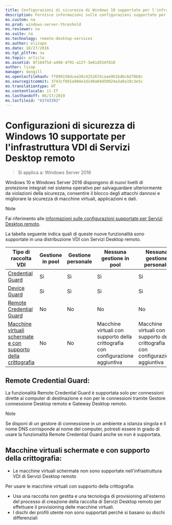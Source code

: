 ```yaml
---
title: Configurazioni di sicurezza di Windows 10 supportate per l'infrastruttura VDI di Servizi Desktop remoto
description: Fornisce informazioni sulle configurazioni supportate per l'infrastruttura VDI di Windows 10 con Servizi Desktop remoto in Windows Server 2016.
ms.custom: na
ms.prod: windows-server-threshold
ms.reviewer: na
ms.suite: na
ms.technology: remote-desktop-services
ms.author: elizapo
ms.date: 10/27/2016
ms.tgt_pltfrm: na
ms.topic: article
ms.assetid: 8f164f5d-a498-4f91-a12f-3e01d554f810
author: lizap
manager: dongill
ms.openlocfilehash: ff890150dcea30c425267dcaae9b1bdbc6d78b8c
ms.sourcegitcommit: 3743cf691a984e1d140a04d50924a3a0a19c3e5c
ms.translationtype: HT
ms.contentlocale: it-IT
ms.lasthandoff: 06/17/2019
ms.locfileid: "63743393"
---
```

# <a name="supported-windows-10-security-configurations-for-remote-desktop-services-vdi"></a>Configurazioni di sicurezza di Windows 10 supportate per l'infrastruttura VDI di Servizi Desktop remoto

> Si applica a: Windows Server 2016

Windows 10 e Windows Server 2016 dispongono di nuovi livelli di protezione integrati nel sistema operativo per salvaguardare ulteriormente da violazioni della sicurezza, consentire il blocco degli attacchi dannosi e migliorare la sicurezza di macchine virtuali, applicazioni e dati.

> [!NOTE]
> Fai riferimento alle [informazioni sulle configurazioni supportate per Servizi Desktop remoto](rds-supported-config.md).

La tabella seguente indica quali di queste nuove funzionalità sono supportate in una distribuzione VDI con Servizi Desktop remoto.

|  Tipo di raccolta VDI               |  Gestione in pool |  Gestione personale |  Nessuna gestione in pool                                     |  Nessuna gestione personale                                    |
|-------------------------------------|------------------|--------------------|--------------------------------------------------------|--------------------------------------------------------|
| [Credential Guard](https://technet.microsoft.com/itpro/windows/keep-secure/credential-guard)                    | Sì              | Sì                | Sì                                                    | Sì                                                    |
| [Device Guard](https://technet.microsoft.com/itpro/windows/keep-secure/device-guard-deployment-guide)                        | Sì              | Sì                | Sì                                                    | Sì                                                    |
| [Remote Credential Guard](https://technet.microsoft.com/itpro/windows/keep-secure/remote-credential-guard)             | No               | No                 | No                                                     | No                                                     |
| [Macchine virtuali schermate e con supporto della crittografia](../../security/guarded-fabric-shielded-vm/guarded-fabric-and-shielded-vms.md) | No               | No                 | Macchine virtuali con supporto della crittografia con configurazione aggiuntiva | Macchine virtuali con supporto della crittografia con configurazione aggiuntiva |

## <a name="remote-credential-guard"></a>Remote Credential Guard:

La funzionalità Remote Credential Guard è supportata solo per connessioni dirette ai computer di destinazione e non per le connessioni tramite Gestore connessione Desktop remoto e Gateway Desktop remoto.
> [!NOTE]
> Se disponi di un gestore di connessione in un ambiente a istanza singola e il nome DNS corrisponde al nome del computer, potresti essere in grado di usare la funzionalità Remote Credential Guard anche se non è supportata.

## <a name="shielded-vms-and-encryption-supported-vms"></a>Macchine virtuali schermate e con supporto della crittografia: 

- Le macchine virtuali schermate non sono supportate nell'infrastruttura VDI di Servizi Desktop remoto 

Per usare le macchine virtuali con supporto della crittografia:
- Usa una raccolta non gestita e una tecnologia di provisioning all'esterno del processo di creazione della raccolta di Servizi Desktop remoto per effettuare il provisioning delle macchine virtuali. 
- I dischi dei profili utente non sono supportati perché si basano su dischi differenziali 

